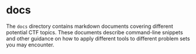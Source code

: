 # docs

The `docs` directory contains markdown documents covering different potential CTF topics. These documents describe command-line snippets and other guidance on how to apply different tools to different problem sets you may encounter.

